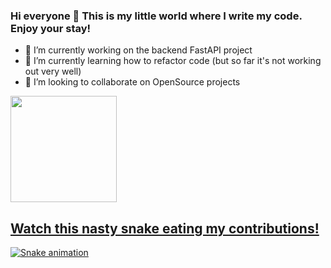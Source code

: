 ### Hi everyone 👋 This is my little world where I write my code. Enjoy your stay!

- 🔭 I’m currently working on the backend FastAPI project
- 🌱 I’m currently learning how to refactor code (but so far it's not working out very well)
- 👯 I’m looking to collaborate on OpenSource projects 

<div>
  <a href="https://github.com/Cr3cker">
   <img align="center" height="170" src="https://github-readme-stats.vercel.app/api/top-langs/?username=Cr3cker&layout=compact&langs_count=16&theme=dracula"/>
</div>


## Watch this nasty snake eating my contributions!
![Snake animation](https://github.com/eagrundy/eagrundy/blob/output/github-contribution-grid-snake.svg)
